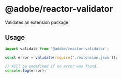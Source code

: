 # @adobe/reactor-validator

Validates an extension package.

## Usage

```javascript
import validate from '@adobe/reactor-validator';

const error = validate(require('./extension.json'));

// Will be undefined if no error was found.
console.log(error);
```
